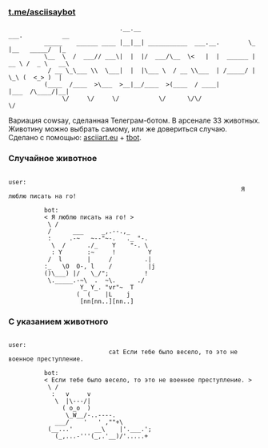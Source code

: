 ### [t.me/asciisaybot](https://t.me/asciisaybot) 
``` 
                               .__.__                              ___.           __    
          _____    ______ ____ |__|__| ___________  ___.__.        \_ |__   _____/  |_  
          \__  \  /  ___// ___\|  |  |/  ___/\__  \<   |  |  ______ | __ \ /  _ \   __\ 
           / __ \_\___ \\  \___|  |  |\___ \  / __ \\___  | /_____/ | \_\ (  <_> )  |   
          (____  /____  >\___  >__|__/____  >(____  / ____|         |___  /\____/|__|   
               \/     \/     \/           \/      \/\/                  \/           
```
Вариация cowsay, сделанная Телеграм-ботом. В арсенале 33 животных.<br />
Животину можно выбрать самому, или же довериться случаю.<br />
Сделано с помощью: [asciiart.eu](https://www.asciiart.eu/animals/) + [tbot](https://github.com/yanzay/tbot).
### Случайное животное
```
                                                                                 user:
                                                                 Я люблю писать на го!
               
          bot:
          < Я люблю писать на го! > 
           \ /  
           /      ___     _,.--.,_
           :     .-~   ~--"~-.   ._ "-.
            \  /      ./_    Y    "-. \
            : Y       :~     !         Y
           /  l       |     /         .|
          :_   \O  O-, l    /          |j
          ()\___) |/   \_/";          !
           \._____.-~\  .  ~\.      ./
                    Y_ Y_. "vr"~  T
                   (  (    |L    j 
                    [nn[nn..][nn..]
```
### C указанием животного
```
                                                                                 user:
                            cat Если тебе было весело, то это не военное преступление.
               
          bot:
          < Если тебе было весело, то это не военное преступление. > 
           \ /
            :   v     v 
             \  |\---/|
               ( o_o  )
                \_W__/-..----.
             ___/    '   ' ,""+\
           (__...'      __\    |'.___.';
             (_,...-'''(_,.'__)/'.....+
```
